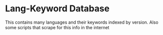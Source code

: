 # Lang-Keyword Database
This contains many languages and their keywords indexed by version.
Also some scripts that scrape for this info in the internet